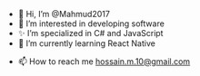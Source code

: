 - 👋 Hi, I’m @Mahmud2017
- 👀 I’m interested in developing software
- ✨ I’m specialized in C# and JavaScript
- 🌱 I’m currently learning React Native
<!--- - 💞️ I’m looking to collaborate on ... --->
- 📫 How to reach me hossain.m.10@gmail.com

<!---
Mahmud2017/Mahmud2017 is a ✨ special ✨ repository because its `README.md` (this file) appears on your GitHub profile.
You can click the Preview link to take a look at your changes.
--->
